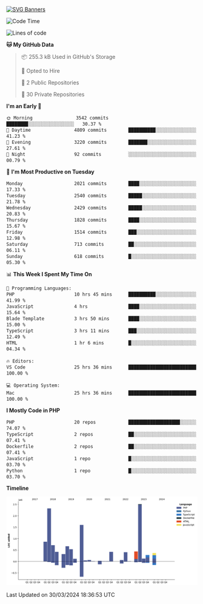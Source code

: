[![SVG Banners](https://svg-banners.vercel.app/api?type=glitch&text1=Gere_Lajos%F0%9F%92%BB&width=800&height=400)](https://github.com/Akshay090/svg-banners)

<!--START_SECTION:waka-->
![Code Time](http://img.shields.io/badge/Code%20Time-1%2C497%20hrs%2035%20mins-blue)

![Lines of code](https://img.shields.io/badge/From%20Hello%20World%20I%27ve%20Written-12.3%20million%20lines%20of%20code-blue)

**🐱 My GitHub Data** 

> 📦 255.3 kB Used in GitHub's Storage 
 > 
> 💼 Opted to Hire
 > 
> 📜 2 Public Repositories 
 > 
> 🔑 30 Private Repositories 
 > 
**I'm an Early 🐤** 

```text
🌞 Morning                3542 commits        ████████░░░░░░░░░░░░░░░░░   30.37 % 
🌆 Daytime                4809 commits        ██████████░░░░░░░░░░░░░░░   41.23 % 
🌃 Evening                3220 commits        ███████░░░░░░░░░░░░░░░░░░   27.61 % 
🌙 Night                  92 commits          ░░░░░░░░░░░░░░░░░░░░░░░░░   00.79 % 
```
📅 **I'm Most Productive on Tuesday** 

```text
Monday                   2021 commits        ████░░░░░░░░░░░░░░░░░░░░░   17.33 % 
Tuesday                  2540 commits        █████░░░░░░░░░░░░░░░░░░░░   21.78 % 
Wednesday                2429 commits        █████░░░░░░░░░░░░░░░░░░░░   20.83 % 
Thursday                 1828 commits        ████░░░░░░░░░░░░░░░░░░░░░   15.67 % 
Friday                   1514 commits        ███░░░░░░░░░░░░░░░░░░░░░░   12.98 % 
Saturday                 713 commits         ██░░░░░░░░░░░░░░░░░░░░░░░   06.11 % 
Sunday                   618 commits         █░░░░░░░░░░░░░░░░░░░░░░░░   05.30 % 
```


📊 **This Week I Spent My Time On** 

```text
💬 Programming Languages: 
PHP                      10 hrs 45 mins      ██████████░░░░░░░░░░░░░░░   41.99 % 
JavaScript               4 hrs               ████░░░░░░░░░░░░░░░░░░░░░   15.64 % 
Blade Template           3 hrs 50 mins       ████░░░░░░░░░░░░░░░░░░░░░   15.00 % 
TypeScript               3 hrs 11 mins       ███░░░░░░░░░░░░░░░░░░░░░░   12.49 % 
HTML                     1 hr 6 mins         █░░░░░░░░░░░░░░░░░░░░░░░░   04.34 % 

🔥 Editors: 
VS Code                  25 hrs 36 mins      █████████████████████████   100.00 % 

💻 Operating System: 
Mac                      25 hrs 36 mins      █████████████████████████   100.00 % 
```

**I Mostly Code in PHP** 

```text
PHP                      20 repos            ███████████████████░░░░░░   74.07 % 
TypeScript               2 repos             ██░░░░░░░░░░░░░░░░░░░░░░░   07.41 % 
Dockerfile               2 repos             ██░░░░░░░░░░░░░░░░░░░░░░░   07.41 % 
JavaScript               1 repo              █░░░░░░░░░░░░░░░░░░░░░░░░   03.70 % 
Python                   1 repo              █░░░░░░░░░░░░░░░░░░░░░░░░   03.70 % 
```



**Timeline**

![Lines of Code chart](https://raw.githubusercontent.com/gere-lajos/gere-lajos/main/assets/bar_graph.png)


 Last Updated on 30/03/2024 18:36:53 UTC
<!--END_SECTION:waka-->
